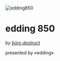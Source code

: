 ![edding850](https://github.com/zoo2rock/edding850/images/the-quick-brown-fox-jumps-over-the-lazy-dog.jpg)

edding 850
=============
_by  [büro destruct](http://www.burodestruct.net/bureaudestruct/home/index.html)_

presented by «edding»